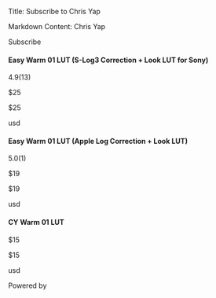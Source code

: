 Title: Subscribe to Chris Yap

Markdown Content:
Chris Yap

Subscribe

#### Easy Warm 01 LUT (S-Log3 Correction + Look LUT for Sony)

4.9(13)

$25

$25

usd

#### Easy Warm 01 LUT (Apple Log Correction + Look LUT)

5.0(1)

$19

$19

usd

#### CY Warm 01 LUT

$15

$15

usd

Powered by 
